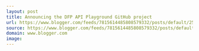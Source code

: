 ```yaml
---
layout: post
title: Announcing the DFP API Playground GitHub project
url: https://www.blogger.com/feeds/7815614485808579332/posts/default/2553187457722869026
source: https://www.blogger.com/feeds/7815614485808579332/posts/default/2553187457722869026
domain: www.blogger.com
image: 
---
```


